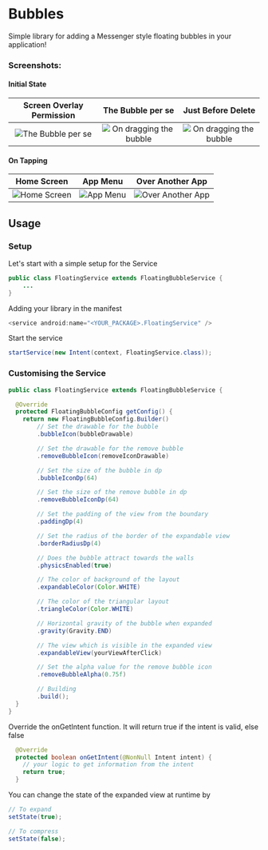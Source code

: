 # Bubbles

Simple library for adding a Messenger style floating bubbles in your application!

### Screenshots:

#### Initial State

| Screen Overlay Permission| The Bubble per se | Just Before Delete    
| :-------------:        |:-------------:| :------------------:|
| ![The Bubble per se](https://github.com/siddharth2010/Bubbles/blob/master/screenshots/default_state.png)|![On dragging the bubble](https://github.com/siddharth2010/Bubbles/blob/master/screenshots/active_state.png)|![On dragging the bubble](https://github.com/siddharth2010/Bubbles/blob/master/screenshots/on_close.png)


#### On Tapping

| Home Screen | App Menu | Over Another App    
| :-------------:        |:-------------:| :------------------:|
| ![Home Screen](https://github.com/siddharth2010/Bubbles/blob/master/screenshots/home_screen.png)|![App Menu](https://github.com/siddharth2010/Bubbles/blob/master/screenshots/app_menu.png)|![Over Another App](https://github.com/siddharth2010/Bubbles/blob/master/screenshots/on_another_app.png)


## Usage

### Setup
Let's start with a simple setup for the Service
```java
public class FloatingService extends FloatingBubbleService {
    ...
}
```

Adding your library in the manifest
```java
<service android:name="<YOUR_PACKAGE>.FloatingService" />
```

Start the service
```java
startService(new Intent(context, FloatingService.class));
```

### Customising the Service
```java
public class FloatingService extends FloatingBubbleService {

  @Override
  protected FloatingBubbleConfig getConfig() {
    return new FloatingBubbleConfig.Builder()
        // Set the drawable for the bubble
        .bubbleIcon(bubbleDrawable)

        // Set the drawable for the remove bubble
        .removeBubbleIcon(removeIconDrawable)

        // Set the size of the bubble in dp
        .bubbleIconDp(64)

        // Set the size of the remove bubble in dp
        .removeBubbleIconDp(64)

        // Set the padding of the view from the boundary
        .paddingDp(4)

        // Set the radius of the border of the expandable view
        .borderRadiusDp(4)

        // Does the bubble attract towards the walls
        .physicsEnabled(true)

        // The color of background of the layout
        .expandableColor(Color.WHITE)

        // The color of the triangular layout
        .triangleColor(Color.WHITE)

        // Horizontal gravity of the bubble when expanded
        .gravity(Gravity.END)

        // The view which is visible in the expanded view
        .expandableView(yourViewAfterClick)

        // Set the alpha value for the remove bubble icon
        .removeBubbleAlpha(0.75f)

        // Building
        .build();
  }
}
```

Override the onGetIntent function. It will return true if the intent is valid, else false
```java
  @Override
  protected boolean onGetIntent(@NonNull Intent intent) {
    // your logic to get information from the intent
    return true;
  }
```

You can change the state of the expanded view at runtime by
```java
// To expand
setState(true);

// To compress
setState(false);
```
